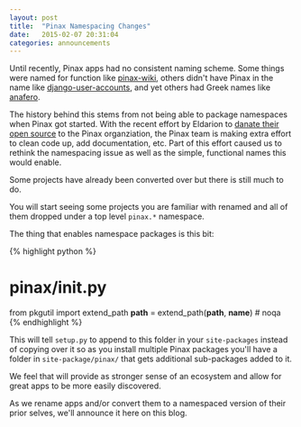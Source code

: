 ```yaml
---
layout: post
title:  "Pinax Namespacing Changes"
date:   2015-02-07 20:31:04
categories: announcements
---
```

Until recently, Pinax apps had no consistent naming scheme. Some things were
named for function like [pinax-wiki][wiki], others didn't have Pinax in
the name like [django-user-accounts][DUA], and yet others had Greek names like
[anafero][anafero].

The history behind this stems from not being able to package namespaces when
Pinax got started. With the recent effort by Eldarion to [danate their open source][donate]
to the Pinax organziation, the Pinax team is making extra effort to clean
code up, add documentation, etc. Part of this effort caused us to rethink
the namespacing issue as well as the simple, functional names this would enable.

Some projects have already been converted over but there is still much to do.

You will start seeing some projects you are familiar with renamed and all of
them dropped under a top level `pinax.*` namespace.

The thing that enables namespace packages is this bit:

{% highlight python %}
# pinax/__init__.py
from pkgutil import extend_path
__path__ = extend_path(__path__, __name__)  # noqa
{% endhighlight %}

This will tell `setup.py` to append to this folder in your `site-packages`
instead of copying over it so as you install multiple Pinax packages you'll have
a folder in `site-package/pinax/` that gets additional sub-packages added to it.

We feel that will provide as stronger sense of an ecosystem and allow for great
apps to be more easily discovered.

As we rename apps and/or convert them to a namespaced version of their prior
selves, we'll announce it here on this blog.

[wiki]:    https://github.com/pinax/pinax-wiki/
[DUA]:     https://github.com/pinax/django-user-accounts/
[anafero]: https://github.com/eldarion/anafero
[donate]:  http://eldarion.com/blog/2014/09/23/donating-pinax/

